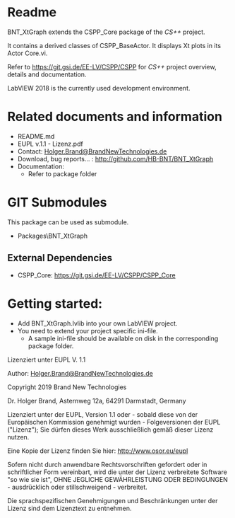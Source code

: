 Readme
======
BNT\_XtGraph extends the CSPP\_Core package of the *CS++* project. 

It contains a derived classes of CSPP\_BaseActor. It displays Xt plots in its Actor Core.vi.

Refer to https://git.gsi.de/EE-LV/CSPP/CSPP for *CS++* project overview, details and documentation.

LabVIEW 2018 is the currently used development environment.

Related documents and information
=================================
- README.md
- EUPL v.1.1 - Lizenz.pdf
- Contact: Holger.Brand@BrandNewTechnologies.de
- Download, bug reports... : http://github.com/HB-BNT/BNT_XtGraph
- Documentation:
  - Refer to package folder

GIT Submodules
==============
This package can be used as submodule.

- Packages\BNT_XtGraph

External Dependencies
---------------------
- CSPP\_Core: https://git.gsi.de/EE-LV/CSPP/CSPP_Core

Getting started:
=================================
- Add BNT_XtGraph.lvlib into your own LabVIEW project.
- You need to extend your project specific ini-file.
  - A sample ini-file should be available on disk in the corresponding package folder.

Lizenziert unter EUPL V. 1.1 
  
Author: Holger.Brand@BrandNewTechnologies.de

Copyright 2019  Brand New Technologies

Dr. Holger Brand, Asternweg 12a, 64291 Darmstadt, Germany

Lizenziert unter der EUPL, Version 1.1 oder - sobald diese von der Europäischen Kommission genehmigt wurden - Folgeversionen der EUPL ("Lizenz"); Sie dürfen dieses Werk ausschließlich gemäß dieser Lizenz nutzen.

Eine Kopie der Lizenz finden Sie hier: http://www.osor.eu/eupl

Sofern nicht durch anwendbare Rechtsvorschriften gefordert oder in schriftlicher Form vereinbart, wird die unter der Lizenz verbreitete Software "so wie sie ist", OHNE JEGLICHE GEWÄHRLEISTUNG ODER BEDINGUNGEN - ausdrücklich oder stillschweigend - verbreitet.

Die sprachspezifischen Genehmigungen und Beschränkungen unter der Lizenz sind dem Lizenztext zu entnehmen.